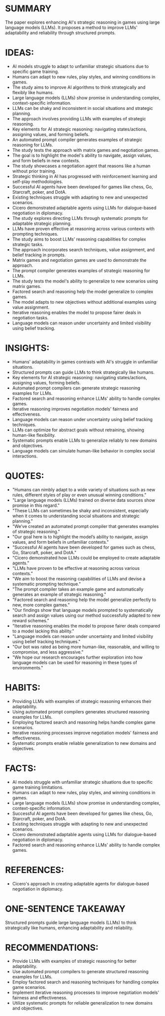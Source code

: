 # SUMMARY
The paper explores enhancing AI's strategic reasoning in games using large language models (LLMs). It proposes a method to improve LLMs' adaptability and reliability through structured prompts.

# IDEAS:
- AI models struggle to adapt to unfamiliar strategic situations due to specific game training.
- Humans can adapt to new rules, play styles, and winning conditions in games.
- The study aims to improve AI algorithms to think strategically and flexibly like humans.
- Large language models (LLMs) show promise in understanding complex, context-specific information.
- LLMs can be shaky and inconsistent in social situations and strategic planning.
- The approach involves providing LLMs with examples of strategic reasoning.
- Key elements for AI strategic reasoning: navigating states/actions, assigning values, and forming beliefs.
- An automated prompt compiler generates examples of strategic reasoning for LLMs.
- The study tests the approach with matrix games and negotiation games.
- The goal is to highlight the model's ability to navigate, assign values, and form beliefs in new contexts.
- The study showcases a negotiation agent that reasons like a human without prior training.
- Strategic thinking in AI has progressed with reinforcement learning and self-play methodologies.
- Successful AI agents have been developed for games like chess, Go, Starcraft, poker, and DotA.
- Existing techniques struggle with adapting to new and unexpected scenarios.
- Cicero demonstrated adaptable agents using LLMs for dialogue-based negotiation in diplomacy.
- The study explores directing LLMs through systematic prompts for adaptable strategic planning.
- LLMs have proven effective at reasoning across various contexts with prompting techniques.
- The study aims to boost LLMs' reasoning capabilities for complex strategic tasks.
- The approach incorporates search techniques, value assignment, and belief tracking in prompts.
- Matrix games and negotiation games are used to demonstrate the approach.
- The prompt compiler generates examples of strategic reasoning for LLMs.
- The study tests the model's ability to generalize to new scenarios using matrix games.
- Factored search and reasoning help the model generalize to complex games.
- The model adapts to new objectives without additional examples using value assignment.
- Iterative reasoning enables the model to propose fairer deals in negotiation tasks.
- Language models can reason under uncertainty and limited visibility using belief tracking.

# INSIGHTS:
- Humans' adaptability in games contrasts with AI's struggle in unfamiliar situations.
- Structured prompts can guide LLMs to think strategically like humans.
- Key elements for AI strategic reasoning: navigating states/actions, assigning values, forming beliefs.
- Automated prompt compilers can generate strategic reasoning examples for LLMs.
- Factored search and reasoning enhance LLMs' ability to handle complex games.
- Iterative reasoning improves negotiation models' fairness and effectiveness.
- Language models can reason under uncertainty using belief tracking techniques.
- LLMs can optimize for abstract goals without retraining, showing human-like flexibility.
- Systematic prompts enable LLMs to generalize reliably to new domains and objectives.
- Language models can simulate human-like behavior in complex social interactions.

# QUOTES:
- "Humans can nimbly adapt to a wide variety of situations such as new rules, different styles of play or even unusual winning conditions."
- "Large language models (LLMs) trained on diverse data sources show promise in this regard."
- "These LLMs can sometimes be shaky and inconsistent, especially when it comes to understanding social situations and strategic planning."
- "We’ve created an automated prompt compiler that generates examples of strategic reasoning."
- "Our goal here is to highlight the model’s ability to navigate, assign values, and form beliefs in unfamiliar contexts."
- "Successful AI agents have been developed for games such as chess, Go, Starcraft, poker, and DotA."
- "Cicero demonstrated how LLMs could be employed to create adaptable agents."
- "LLMs have proven to be effective at reasoning across various contexts."
- "We aim to boost the reasoning capabilities of LLMs and devise a systematic prompting technique."
- "The prompt compiler takes an example game and automatically generates an example of strategic reasoning."
- "Factored search and reasoning help the model generalize perfectly to new, more complex games."
- "Our findings show that language models prompted to systematically search and assign values using our method successfully adapted to new reward schemes."
- "Iterative reasoning enables the model to propose fairer deals compared to a model lacking this ability."
- "Language models can reason under uncertainty and limited visibility using belief tracking techniques."
- "Our bot was rated as being more human-like, reasonable, and willing to compromise, and less aggressive."
- "We hope our research encourages further exploration into how language models can be used for reasoning in these types of environments."

# HABITS:
- Providing LLMs with examples of strategic reasoning enhances their adaptability.
- Using automated prompt compilers generates structured reasoning examples for LLMs.
- Employing factored search and reasoning helps handle complex game scenarios.
- Iterative reasoning processes improve negotiation models' fairness and effectiveness.
- Systematic prompts enable reliable generalization to new domains and objectives.

# FACTS:
- AI models struggle with unfamiliar strategic situations due to specific game training limitations.
- Humans can adapt to new rules, play styles, and winning conditions in games.
- Large language models (LLMs) show promise in understanding complex, context-specific information.
- Successful AI agents have been developed for games like chess, Go, Starcraft, poker, and DotA.
- Existing techniques struggle with adapting to new and unexpected scenarios.
- Cicero demonstrated adaptable agents using LLMs for dialogue-based negotiation in diplomacy.
- Factored search and reasoning enhance LLMs' ability to handle complex games.

# REFERENCES:
- Cicero's approach in creating adaptable agents for dialogue-based negotiation in diplomacy.

# ONE-SENTENCE TAKEAWAY
Structured prompts guide large language models (LLMs) to think strategically like humans, enhancing adaptability and reliability.

# RECOMMENDATIONS:
- Provide LLMs with examples of strategic reasoning for better adaptability.
- Use automated prompt compilers to generate structured reasoning examples for LLMs.
- Employ factored search and reasoning techniques for handling complex game scenarios.
- Implement iterative reasoning processes to improve negotiation models' fairness and effectiveness.
- Utilize systematic prompts for reliable generalization to new domains and objectives.